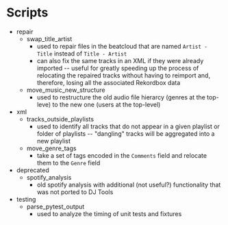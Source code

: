 # Scripts

* repair
    - swap_title_artist
        * used to repair files in the beatcloud that are named `Artist - Title` instead of `Title - Artist`
        * can also fix the same tracks in an XML if they were already imported  -- useful for greatly speeding up the process of relocating the repaired tracks without having to reimport and, therefore, losing all the associated Rekordbox data
    - move_music_new_structure
        * used to restructure the old audio file hierarcy (genres at the top-leve) to the new one (users at the top-level)
* xml
    - tracks_outside_playlists
        * used to identify all tracks that do not appear in a given playlist or folder of playlists -- "dangling" tracks will be aggregated into a new playlist
    - move_genre_tags
        * take a set of tags encoded in the `Comments` field and relocate them to the `Genre` field
* deprecated
    - spotify_analysis
        * old spotify analysis with additional (not useful?) functionality that was not ported to DJ Tools
* testing
    - parse_pytest_output
        * used to analyze the timing of unit tests and fixtures
